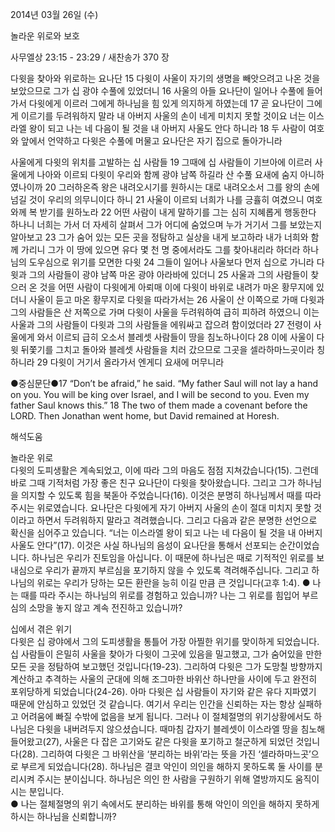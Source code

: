 2014년 03월 26일 (수)

놀라운 위로와 보호



사무엘상 23:15 - 23:29 / 새찬송가 370 장


다윗을 찾아와 위로하는 요나단
15 다윗이 사울이 자기의 생명을 빼앗으려고 나온 것을 보았으므로 그가 십 광야 수풀에 있었더니 16 사울의 아들 요나단이 일어나 수풀에 들어가서 다윗에게 이르러 그에게 하나님을 힘 있게 의지하게 하였는데 17 곧 요나단이 그에게 이르기를 두려워하지 말라 내 아버지 사울의 손이 네게 미치지 못할 것이요 너는 이스라엘 왕이 되고 나는 네 다음이 될 것을 내 아버지 사울도 안다 하니라 18 두 사람이 여호와 앞에서 언약하고 다윗은 수풀에 머물고 요나단은 자기 집으로 돌아가니라

사울에게 다윗의 위치를 고발하는 십 사람들
19 그때에 십 사람들이 기브아에 이르러 사울에게 나아와 이르되 다윗이 우리와 함께 광야 남쪽 하길라 산 수풀 요새에 숨지 아니하였나이까 20 그러하온즉 왕은 내려오시기를 원하시는 대로 내려오소서 그를 왕의 손에 넘길 것이 우리의 의무니이다 하니 21 사울이 이르되 너희가 나를 긍휼히 여겼으니 여호와께 복 받기를 원하노라 22 어떤 사람이 내게 말하기를 그는 심히 지혜롭게 행동한다 하나니 너희는 가서 더 자세히 살펴서 그가 어디에 숨었으며 누가 거기서 그를 보았는지 알아보고 23 그가 숨어 있는 모든 곳을 정탐하고 실상을 내게 보고하라 내가 너희와 함께 가리니 그가 이 땅에 있으면 유다 몇 천 명 중에서라도 그를 찾아내리라 하더라
하나님의 도우심으로 위기를 모면한 다윗
24 그들이 일어나 사울보다 먼저 십으로 가니라 다윗과 그의 사람들이 광야 남쪽 마온 광야 아라바에 있더니 25 사울과 그의 사람들이 찾으러 온 것을 어떤 사람이 다윗에게 아뢰매 이에 다윗이 바위로 내려가 마온 황무지에 있더니 사울이 듣고 마온 황무지로 다윗을 따라가서는 26 사울이 산 이쪽으로 가매 다윗과 그의 사람들은 산 저쪽으로 가며 다윗이 사울을 두려워하여 급히 피하려 하였으니 이는 사울과 그의 사람들이 다윗과 그의 사람들을 에워싸고 잡으려 함이었더라 27 전령이 사울에게 와서 이르되 급히 오소서 블레셋 사람들이 땅을 침노하나이다 28 이에 사울이 다윗 뒤쫓기를 그치고 돌아와 블레셋 사람들을 치러 갔으므로 그곳을 셀라하마느곳이라 칭하니라 29 다윗이 거기서 올라가서 엔게디 요새에 머무니라


●중심문단●17 “Don’t be afraid,” he said. “My father Saul will not lay a hand on you. You will be king over Israel, and I will be second to you. Even my father Saul knows this.” 18 The two of them made a covenant before the LORD. Then Jonathan went home, but David remained at Horesh.

해석도움





놀라운 위로  
다윗의 도피생활은 계속되었고, 이에 따라 그의 마음도 점점 지쳐갔습니다(15). 그런데 바로 그때 기적처럼 가장 좋은 친구 요나단이 다윗을 찾아왔습니다. 그리고 그가 하나님을 의지할 수 있도록 힘을 북돋아 주었습니다(16). 이것은 분명히 하나님께서 때를 따라 주시는 위로였습니다. 요나단은 다윗에게 자기 아버지 사울의 손이 절대 미치지 못할 것이라고 하면서 두려워하지 말라고 격려했습니다. 그리고 다음과 같은 분명한 선언으로 확신을 심어주고 있습니다. “너는 이스라엘 왕이 되고 나는 네 다음이 될 것을 내 아버지 사울도 안다”(17). 이것은 사실 하나님의 음성이 요나단을 통해서 선포되는 순간이었습니다. 하나님은 우리가 진토임을 아십니다. 이 때문에 하나님은 때로 기적적인 위로를 보내심으로 우리가 끝까지 부르심을 포기하지 않을 수 있도록 격려해주십니다. 그리고 하나님의 위로는 우리가 당하는 모든 환란을 능히 이길 만큼 큰 것입니다(고후 1:4).
● 나는 때를 따라 주시는 하나님의 위로를 경험하고 있습니까? 나는 그 위로를 힘입어 부르심의 소망을 놓지 않고 계속 전진하고 있습니까? 

십에서 겪은 위기  
다윗은 십 광야에서 그의 도피생활을 통틀어 가장 아찔한 위기를 맞이하게 되었습니다. 십 사람들이 은밀히 사울을 찾아가 다윗이 그곳에 있음을 밀고했고, 그가 숨어있을 만한 모든 곳을 정탐하여 보고했던 것입니다(19-23). 그리하여 다윗은 그가 도망칠 방향까지 계산하고 추격하는 사울의 군대에 의해 조그마한 바위산 하나만을 사이에 두고 완전히 포위당하게 되었습니다(24-26). 아마 다윗은 십 사람들이 자기와 같은 유다 지파였기 때문에 안심하고 있었던 것 같습니다. 여기서 우리는 인간을 신뢰하는 자는 항상 실패하고 어려움에 빠질 수밖에 없음을 보게 됩니다. 그러나 이 절체절명의 위기상황에서도 하나님은 다윗을 내버려두지 않으셨습니다. 때마침 갑자기 블레셋이 이스라엘 땅을 침노해 들어왔고(27), 사울은 다 잡은 고기와도 같은 다윗을 포기하고 철군하게 되었던 것입니다(28). 그리하여 다윗은 그 바위산을 ‘분리하는 바위’라는 뜻을 가진 ‘셀라하마느곳’으로 부르게 되었습니다(28). 하나님은 결코 악인이 의인을 해하지 못하도록 둘 사이를 분리시켜 주시는 분이십니다. 하나님은 의인 한 사람을 구원하기 위해 열방까지도 움직이시는 분입니다.  
● 나는 절체절명의 위기 속에서도 분리하는 바위를 통해 악인이 의인을 해하지 못하게 하시는 하나님을 신뢰합니까?